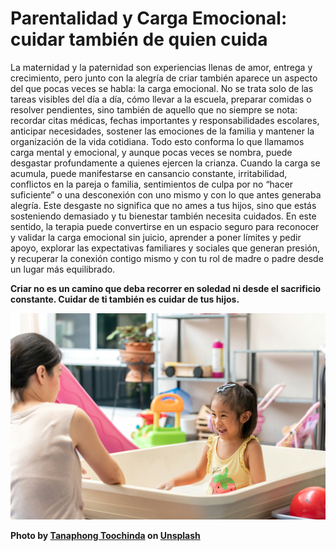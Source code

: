 ﻿# ****Parentalidad y Carga Emocional: cuidar también de quien cuida****


La maternidad y la paternidad son experiencias llenas de amor, entrega y crecimiento, pero junto con la alegría de criar también aparece un aspecto del que pocas veces se habla: la carga emocional. No se trata solo de las tareas visibles del día a día, cómo llevar a la escuela, preparar comidas o resolver pendientes, sino también de aquello que no siempre se nota: recordar citas médicas, fechas importantes y responsabilidades escolares, anticipar necesidades, sostener las emociones de la familia y mantener la organización de la vida cotidiana. Todo esto conforma lo que llamamos carga mental y emocional, y aunque pocas veces se nombra, puede desgastar profundamente a quienes ejercen la crianza. Cuando la carga se acumula, puede manifestarse en cansancio constante, irritabilidad, conflictos en la pareja o familia, sentimientos de culpa por no “hacer suficiente” o una desconexión con uno mismo y con lo que antes generaba alegría. Este desgaste no significa que no ames a tus hijos, sino que estás sosteniendo demasiado y tu bienestar también necesita cuidados. En este sentido, la terapia puede convertirse en un espacio seguro para reconocer y validar la carga emocional sin juicio, aprender a poner límites y pedir apoyo, explorar las expectativas familiares y sociales que generan presión, y recuperar la conexión contigo mismo y con tu rol de madre o padre desde un lugar más equilibrado.

**Criar no es un camino que deba recorrer en soledad ni desde el sacrificio constante. Cuidar de ti también es cuidar de tus hijos.**




![TerapiaConMontse](/images/3.jpg)

**Photo by [Tanaphong Toochinda](https://unsplash.com/@daen_2chinda?utm_content=creditCopyText&utm_medium=referral&utm_source=unsplash) on [Unsplash](https://unsplash.com/photos/girl-in-pink-tank-top-sitting-on-white-bathtub-p_k2mG6hyjk?utm_content=creditCopyText&utm_medium=referral&utm_source=unsplash)**
